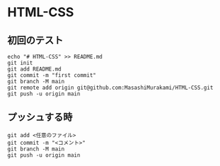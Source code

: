# HTML-CSS

## 初回のテスト  
```
echo "# HTML-CSS" >> README.md
git init
git add README.md
git commit -m "first commit"
git branch -M main
git remote add origin git@github.com:MasashiMurakami/HTML-CSS.git
git push -u origin main
```
## プッシュする時  
```
git add <任意のファイル>
git commit -m "<コメント>"
git branch -M main
git push -u origin main
```

